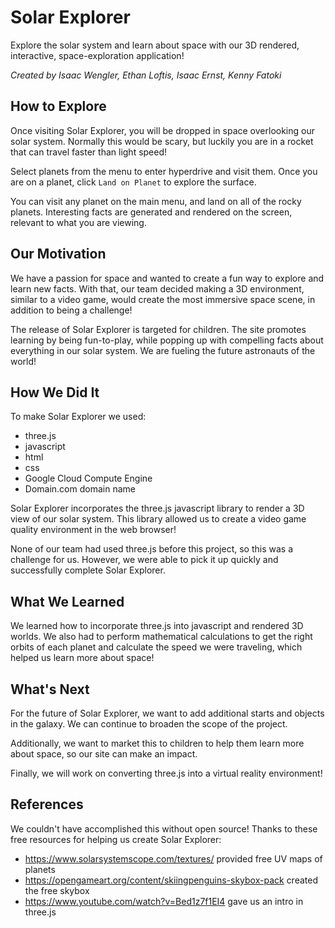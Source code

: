 <!-- @format -->

# Solar Explorer

Explore the solar system and learn about space with our 3D rendered, interactive, space-exploration application!

_Created by Isaac Wengler, Ethan Loftis, Isaac Ernst, Kenny Fatoki_

## How to Explore

Once visiting Solar Explorer, you will be dropped in space overlooking our solar system. Normally this would be scary, but luckily you are in a rocket that can travel faster than light speed!

Select planets from the menu to enter hyperdrive and visit them. Once you are on a planet, click `Land on Planet` to explore the surface.

You can visit any planet on the main menu, and land on all of the rocky planets. Interesting facts are generated and rendered on the screen, relevant to what you are viewing.

## Our Motivation

We have a passion for space and wanted to create a fun way to explore and learn new facts. With that, our team decided making a 3D environment, similar to a video game, would create the most immersive space scene, in addition to being a challenge!

The release of Solar Explorer is targeted for children. The site promotes learning by being fun-to-play, while popping up with compelling facts about everything in our solar system. We are fueling the future astronauts of the world!

## How We Did It

To make Solar Explorer we used:

-   three.js
-   javascript
-   html
-   css
-   Google Cloud Compute Engine
-   Domain.com domain name

Solar Explorer incorporates the three.js javascript library to render a 3D view of our solar system. This library allowed us to create a video game quality environment in the web browser!

None of our team had used three.js before this project, so this was a challenge for us. However, we were able to pick it up quickly and successfully complete Solar Explorer.

## What We Learned

We learned how to incorporate three.js into javascript and rendered 3D worlds. We also had to perform mathematical calculations to get the right orbits of each planet and calculate the speed we were traveling, which helped us learn more about space!

## What's Next

For the future of Solar Explorer, we want to add additional starts and objects in the galaxy. We can continue to broaden the scope of the project.

Additionally, we want to market this to children to help them learn more about space, so our site can make an impact.

Finally, we will work on converting three.js into a virtual reality environment!

## References

We couldn't have accomplished this without open source!
Thanks to these free resources for helping us create Solar Explorer:

-   https://www.solarsystemscope.com/textures/ provided free UV maps of planets
-   https://opengameart.org/content/skiingpenguins-skybox-pack created the free skybox
-   https://www.youtube.com/watch?v=Bed1z7f1EI4 gave us an intro in three.js
